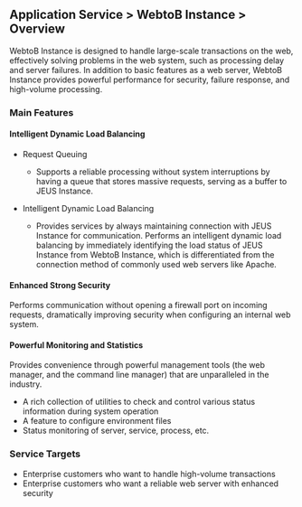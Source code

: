 ## Application Service > WebtoB Instance > Overview
WebtoB Instance is designed to handle large-scale transactions on the web, effectively solving problems in the web system, such as processing delay and server failures. In addition to basic features as a web server, WebtoB Instance provides powerful performance for security, failure response, and high-volume processing.


### Main Features
#### Intelligent Dynamic Load Balancing

* Request Queuing
  * Supports a reliable processing without system interruptions by having a queue that stores massive requests, serving as a buffer to JEUS Instance.

* Intelligent Dynamic Load Balancing
  * Provides services by always maintaining connection with JEUS Instance for communication. Performs an intelligent dynamic load balancing by immediately identifying the load status of JEUS Instance from WebtoB Instance, which is differentiated from the connection method of commonly used web servers like Apache.

#### Enhanced Strong Security
Performs communication without opening a firewall port on incoming requests, dramatically improving security when configuring an internal web system.

#### Powerful Monitoring and Statistics
Provides convenience through powerful management tools (the web manager, and the command line manager) that are unparalleled in the industry.

* A rich collection of utilities to check and control various status information during system operation
* A feature to configure environment files
* Status monitoring of server, service, process, etc.

### Service Targets

* Enterprise customers who want to handle high-volume transactions
* Enterprise customers who want a reliable web server with enhanced security

